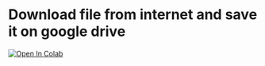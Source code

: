 # Download file from internet and save it on google drive <br>
[![Open In Colab](https://colab.research.google.com/assets/colab-badge.svg)](https://colab.research.google.com/github/bmox/tools/blob/main/download_file_from_internet.ipynb)
